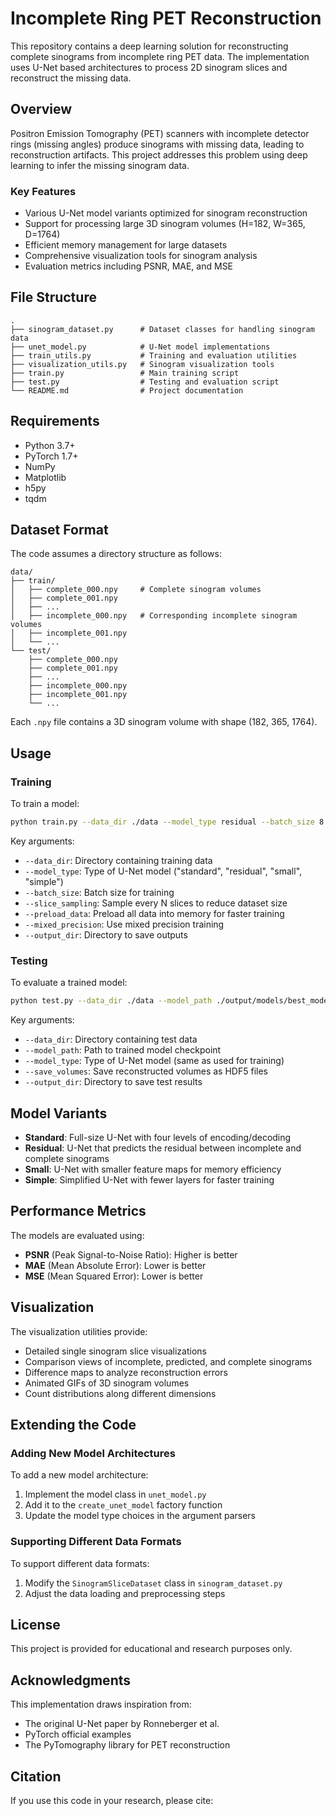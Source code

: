 # Incomplete Ring PET Reconstruction

This repository contains a deep learning solution for reconstructing complete sinograms from incomplete ring PET data. The implementation uses U-Net based architectures to process 2D sinogram slices and reconstruct the missing data.

## Overview

Positron Emission Tomography (PET) scanners with incomplete detector rings (missing angles) produce sinograms with missing data, leading to reconstruction artifacts. This project addresses this problem using deep learning to infer the missing sinogram data.

### Key Features

- Various U-Net model variants optimized for sinogram reconstruction
- Support for processing large 3D sinogram volumes (H=182, W=365, D=1764)
- Efficient memory management for large datasets
- Comprehensive visualization tools for sinogram analysis
- Evaluation metrics including PSNR, MAE, and MSE

## File Structure

```
.
├── sinogram_dataset.py      # Dataset classes for handling sinogram data
├── unet_model.py            # U-Net model implementations
├── train_utils.py           # Training and evaluation utilities
├── visualization_utils.py   # Sinogram visualization tools
├── train.py                 # Main training script
├── test.py                  # Testing and evaluation script
└── README.md                # Project documentation
```

## Requirements

- Python 3.7+
- PyTorch 1.7+
- NumPy
- Matplotlib
- h5py
- tqdm

## Dataset Format

The code assumes a directory structure as follows:

```
data/
├── train/
│   ├── complete_000.npy     # Complete sinogram volumes
│   ├── complete_001.npy
│   ├── ...
│   ├── incomplete_000.npy   # Corresponding incomplete sinogram volumes
│   ├── incomplete_001.npy
│   └── ...
└── test/
    ├── complete_000.npy
    ├── complete_001.npy
    ├── ...
    ├── incomplete_000.npy
    ├── incomplete_001.npy
    └── ...
```

Each `.npy` file contains a 3D sinogram volume with shape (182, 365, 1764).

## Usage

### Training

To train a model:

```bash
python train.py --data_dir ./data --model_type residual --batch_size 8 --epochs 100 --output_dir ./output
```

Key arguments:
- `--data_dir`: Directory containing training data
- `--model_type`: Type of U-Net model ("standard", "residual", "small", "simple")
- `--batch_size`: Batch size for training
- `--slice_sampling`: Sample every N slices to reduce dataset size
- `--preload_data`: Preload all data into memory for faster training
- `--mixed_precision`: Use mixed precision training
- `--output_dir`: Directory to save outputs

### Testing

To evaluate a trained model:

```bash
python test.py --data_dir ./data --model_path ./output/models/best_model.pth --model_type residual --save_volumes --output_dir ./results
```

Key arguments:
- `--data_dir`: Directory containing test data
- `--model_path`: Path to trained model checkpoint
- `--model_type`: Type of U-Net model (same as used for training)
- `--save_volumes`: Save reconstructed volumes as HDF5 files
- `--output_dir`: Directory to save test results

## Model Variants

- **Standard**: Full-size U-Net with four levels of encoding/decoding
- **Residual**: U-Net that predicts the residual between incomplete and complete sinograms
- **Small**: U-Net with smaller feature maps for memory efficiency
- **Simple**: Simplified U-Net with fewer layers for faster training

## Performance Metrics

The models are evaluated using:

- **PSNR** (Peak Signal-to-Noise Ratio): Higher is better
- **MAE** (Mean Absolute Error): Lower is better
- **MSE** (Mean Squared Error): Lower is better

## Visualization

The visualization utilities provide:

- Detailed single sinogram slice visualizations
- Comparison views of incomplete, predicted, and complete sinograms
- Difference maps to analyze reconstruction errors
- Animated GIFs of 3D sinogram volumes
- Count distributions along different dimensions

## Extending the Code

### Adding New Model Architectures

To add a new model architecture:
1. Implement the model class in `unet_model.py`
2. Add it to the `create_unet_model` factory function
3. Update the model type choices in the argument parsers

### Supporting Different Data Formats

To support different data formats:
1. Modify the `SinogramSliceDataset` class in `sinogram_dataset.py`
2. Adjust the data loading and preprocessing steps

## License

This project is provided for educational and research purposes only.

## Acknowledgments

This implementation draws inspiration from:
- The original U-Net paper by Ronneberger et al.
- PyTorch official examples
- The PyTomography library for PET reconstruction

## Citation

If you use this code in your research, please cite:
